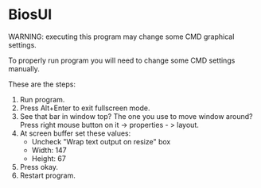 # BiosUI
WARNING: executing this program may change some CMD graphical settings.

To properly run program you will need to change some CMD settings manually.

These are the steps:
   1. Run program.
   2. Press Alt+Enter to exit fullscreen mode.
   3. See that bar in window top? The one you use to move window around? Press right mouse button on it -> properties - > layout.
   4. At screen buffer set these values:
      * Uncheck "Wrap text output on resize" box
      * Width: 147 
      * Height: 67
   5. Press okay.
   6. Restart program.
